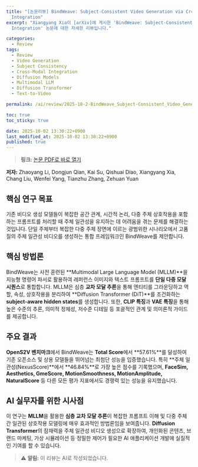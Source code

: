 ```yaml
---
title: "[논문리뷰] BindWeave: Subject-Consistent Video Generation via Cross-Modal
  Integration"
excerpt: "Xiangyang Xia이 [arXiv]에 게시한 'BindWeave: Subject-Consistent Video Generation via Cross-Modal
  Integration' 논문에 대한 자세한 리뷰입니다."

categories:
  - Review
tags:
  - Review
  - Video Generation
  - Subject Consistency
  - Cross-Modal Integration
  - Diffusion Models
  - Multimodal LLM
  - Diffusion Transformer
  - Text-to-Video

permalink: /ai/review/2025-10-2-BindWeave_Subject-Consistent_Video_Generation_via_Cross-Modal_Integration/

toc: true
toc_sticky: true

date: 2025-10-02 13:30:22+0900
last_modified_at: 2025-10-02 13:30:22+0900
published: true
---
```

> **링크:** [논문 PDF로 바로 열기](https://arxiv.org/abs/2510.00438)

**저자:** Zhaoyang Li, Dongjun Qian, Kai Su, Qishuai Diao, Xiangyang Xia, Chang Liu, Wenfei Yang, Tianzhu Zhang, Zehuan Yuan



## 핵심 연구 목표
기존 비디오 생성 모델들이 복잡한 공간 관계, 시간적 논리, 다중 주체 상호작용을 포함하는 프롬프트를 처리할 때 주체 일관성을 유지하는 데 어려움을 겪는 문제를 해결하는 것입니다. 단일 주체부터 복잡한 다중 주체 장면에 이르는 광범위한 시나리오에서 고품질의 주체 일관성 비디오를 생성하는 통합 프레임워크인 BindWeave를 제안합니다.

## 핵심 방법론
BindWeave는 사전 훈련된 **Multimodal Large Language Model (MLLM)**을 지능형 명령어 파서로 활용하여 레퍼런스 이미지와 텍스트 프롬프트를 **단일 다중 모달 시퀀스**로 통합합니다. MLLM은 심층 **교차 모달 추론**을 통해 엔티티를 그라운딩하고 역할, 속성, 상호작용을 분리하여 **Diffusion Transformer (DiT)**를 조건화하는 **subject-aware hidden states**를 생성합니다. 또한, **CLIP 특징**과 **VAE 특징**을 통해 높은 수준의 추론, 의미적 정체성, 저수준 디테일 등 포괄적인 관계 및 의미론적 가이드를 제공합니다.

## 주요 결과
**OpenS2V 벤치마크**에서 BindWeave는 **Total Score**에서 **57.61%**를 달성하여 기존 오픈소스 및 상용 모델들을 뛰어넘는 최첨단 성능을 입증했습니다. 특히 **주체 일관성(NexusScore)**에서 **46.84%**로 가장 높은 점수를 기록했으며, **FaceSim, Aesthetics, GmeScore, MotionSmoothness, MotionAmplitude, NaturalScore** 등 다른 모든 평가 지표에서도 경쟁력 있는 성능을 유지했습니다.

## AI 실무자를 위한 시사점
이 연구는 **MLLM**을 활용한 **심층 교차 모달 추론**이 복잡한 프롬프트 이해 및 다중 주체 간 일관된 상호작용 모델링에 매우 효과적인 방법론임을 보여줍니다. **Diffusion Transformer**의 잠재력을 주체 일관성 비디오 생성으로 확장하여, 개인화된 콘텐츠, 브랜드 마케팅, 가상 시뮬레이션 등 정밀한 제어가 필요한 AI 애플리케이션 개발에 실질적인 기여를 할 수 있습니다.

> ⚠️ **알림:** 이 리뷰는 AI로 작성되었습니다.